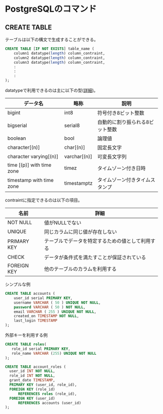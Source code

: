 # PostgreSQLのコマンド

## CREATE TABLE

テーブルは以下の構文で生成することができる｡

```sql
CREATE TABLE [IF NOT EXISTS] table_name (
    column1 datatype(length) column_contraint,
    column2 datatype(length) column_contraint,
    column3 datatype(length) column_contraint,
    :
    :
    :
);
```

datatypeで利用できるのは主に以下の型([詳細](https://www.postgresql.org/docs/9.5/datatype.html))｡

|データ名|略称|説明|
|----|----|----|
|bigint|int8|符号付き8ビット整数|
|bigserial|serial8|自動的に割り振られる8ビット整数|
|boolean|bool|論理値|
|character[(n)]|char[(n)]|固定長文字|
|character varying[(n)]|varchar[(n)]|可変長文字列|
|time [(p)] with time zone|timez|タイムゾーン付き日時|
|timestamp with time zone|timestamptz|タイムゾーン付きタイムスタンプ|

contraintに指定できるのは以下の項目｡

|名前|詳細|
|----|----|
|NOT NULL|値がNULLでない|
|UNIQUE|同じカラムに同じ値が存在しない|
|PRIMARY KEY|テーブルでデータを特定するための値として利用する|
|CHECK|データが条件式を満たすことが保証されている|
|FOREIGN KEY|他のテーブルのカラムを利用する|

シンプルな例

```sql
CREATE TABLE accounts (
	user_id serial PRIMARY KEY,
	username VARCHAR ( 50 ) UNIQUE NOT NULL,
	password VARCHAR ( 50 ) NOT NULL,
	email VARCHAR ( 255 ) UNIQUE NOT NULL,
	created_on TIMESTAMP NOT NULL,
    last_login TIMESTAMP 
);
```

外部キーを利用する例

```sql
CREATE TABLE roles(
   role_id serial PRIMARY KEY,
   role_name VARCHAR (255) UNIQUE NOT NULL
);

CREATE TABLE account_roles (
  user_id INT NOT NULL,
  role_id INT NOT NULL,
  grant_date TIMESTAMP,
  PRIMARY KEY (user_id, role_id),
  FOREIGN KEY (role_id)
      REFERENCES roles (role_id),
  FOREIGN KEY (user_id)
      REFERENCES accounts (user_id)
);
```